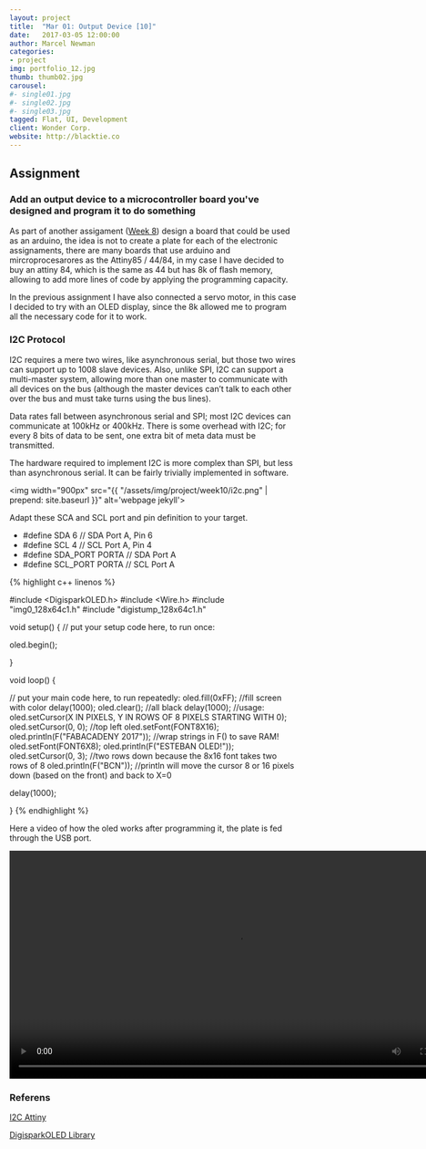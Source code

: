 ```yaml
---
layout: project
title:  "Mar 01: Output Device [10]"
date:   2017-03-05 12:00:00
author: Marcel Newman
categories:
- project
img: portfolio_12.jpg
thumb: thumb02.jpg
carousel:
#- single01.jpg
#- single02.jpg
#- single03.jpg
tagged: Flat, UI, Development
client: Wonder Corp.
website: http://blacktie.co
---
```

<h2>Assignment</h2>
<h3>Add an output device to a microcontroller board you've designed and program it to do something</h3>


<p>As part of another assigament (<a target="_blank" href="week-08.html">Week 8</a>) design a board that could be used as an arduino, the idea is not to create a plate for each of the electronic assignaments, there are many boards that use arduino and mircroprocesarores as the Attiny85 / 44/84, in my case I have decided to buy an attiny 84, which is the same as 44 but has 8k of flash memory, allowing to add more lines of code by applying the programming capacity.</p>

<p>In the previous assignment I have also connected a servo motor, in this case I decided to try with an OLED display, since the 8k allowed me to program all the necessary code for it to work.</p>

<h3>I2C Protocol</h3>
<p>I2C requires a mere two wires, like asynchronous serial, but those two wires can support up to 1008 slave devices. Also, unlike SPI, I2C can support a multi-master system, allowing more than one master to communicate with all devices on the bus (although the master devices can’t talk to each other over the bus and must take turns using the bus lines).</p>

<p>Data rates fall between asynchronous serial and SPI; most I2C devices can communicate at 100kHz or 400kHz. There is some overhead with I2C; for every 8 bits of data to be sent, one extra bit of meta data must be transmitted.</p>

<p>The hardware required to implement I2C is more complex than SPI, but less than asynchronous serial. It can be fairly trivially implemented in software.</p>

<div class="col-xs-12 ">

<img width="900px" src="{{ "/assets/img/project/week10/i2c.png" | prepend: site.baseurl }}" alt='webpage jekyll'>

</div>

<p>Adapt these SCA and SCL port and pin definition to your target.

<ul>
<li>#define SDA     	6		// SDA Port A, Pin 6</li>   
<li>#define SCL		4		// SCL Port A, Pin 4</li>
<li>#define SDA_PORT        PORTA           // SDA Port A</li>
<li>#define SCL_PORT        PORTA           // SCL Port A</li>
</ul>
</p>
{% highlight c++ linenos %}

#include <DigisparkOLED.h>
#include <Wire.h>
#include "img0_128x64c1.h"
#include "digistump_128x64c1.h"


void setup() {
  // put your setup code here, to run once:

  oled.begin();

}

void loop() {
  
  // put your main code here, to run repeatedly:
  oled.fill(0xFF); //fill screen with color
  delay(1000);
  oled.clear(); //all black
  delay(1000);
  //usage: oled.setCursor(X IN PIXELS, Y IN ROWS OF 8 PIXELS STARTING WITH 0);
  oled.setCursor(0, 0); //top left
  oled.setFont(FONT8X16);
  oled.println(F("FABACADENY 2017")); //wrap strings in F() to save RAM!
  oled.setFont(FONT6X8);
  oled.println(F("ESTEBAN OLED!"));
  oled.setCursor(0, 3); //two rows down because the 8x16 font takes two rows of 8
  oled.println(F("BCN")); //println will move the cursor 8 or 16 pixels down (based on the front) and back to X=0
  
  delay(1000);

}
{% endhighlight %}

<p>Here a video of how the oled works after programming it, the plate is fed through the USB port.</p>
<div class="col-xs-12 ">

<video width="800" controls loop>
  <source src="{{ "/assets/img/project/week10/oled.mp4" | prepend: site.baseurl }}" type="video/mp4">
  Your browser does not support HTML5 video.
</video>
</div>


<h3>Referens</h3>


<p><a href="http://www.avrfreaks.net/forum/i2c-library-attiny84">I2C Attiny</a></p>
<p><a href="https://github.com/digistump/DigistumpArduino/tree/master/digistump-avr/libraries/DigisparkOLED">DigisparkOLED Library</a></p>



